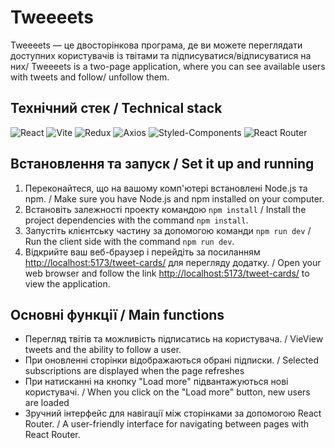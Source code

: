 # Tweeeets

 Tweeeets — це двосторінкова програма, де ви можете переглядати доступних користувачів із твітами та підписуватися/відписуватися на них/ Tweeeets is a two-page application, where you can see available users with tweets and follow/ unfollow them.


## Технічний стек / Technical stack
![React](https://img.shields.io/badge/React-%23007ACC.svg?style=for-the-badge&logo=react&logoColor=white)
![Vite](https://img.shields.io/badge/vite-%23646CFF.svg?style=for-the-badge&logo=vite&logoColor=white)
![Redux](https://img.shields.io/badge/Redux-%23764ABC.svg?style=for-the-badge&logo=redux&logoColor=white)
![Axios](https://img.shields.io/badge/Axios-%23000000.svg?style=for-the-badge&logo=axios&logoColor=white)
![Styled-Components](https://img.shields.io/badge/Styled_Components-%23DB7093.svg?style=for-the-badge&logo=styled-components&logoColor=white)
![React Router](https://img.shields.io/badge/React_Router-%23000000.svg?style=for-the-badge&logo=react-router&logoColor=white)

## Встановлення та запуск / Set it up and running
1. Переконайтеся, що на вашому комп'ютері встановлені Node.js та npm. / Make sure you have Node.js and npm installed on your computer.
2. Встановіть залежності проекту командою `npm install` / Install the project dependencies with the command `npm install`.
3. Запустіть клієнтську частину за допомогою команди `npm run dev` / Run the client side with the command `npm run dev`.
4. Відкрийте ваш веб-браузер і перейдіть за посиланням [http://localhost:5173/tweet-cards/](http://localhost:5173/tweet-cards/) для перегляду додатку. / Open your web browser and follow the link [http://localhost:5173/tweet-cards/](http://localhost:5173/tweet-cards/) to view the application.
   
## Основні функції / Main functions
- Перегляд твітів та можливість підписатись на користувача. / VieView tweets and the ability to follow a user.
- При оновленні сторінки відображаються обрані підписки. / Selected subscriptions are displayed when the page refreshes
- При натисканні на кнопку "Load more" підвантажуються нові користувачі. / When you click on the "Load more" button, new users are loaded
- Зручний інтерфейс для навігації між сторінками за допомогою React Router. / A user-friendly interface for navigating between pages with React Router.
